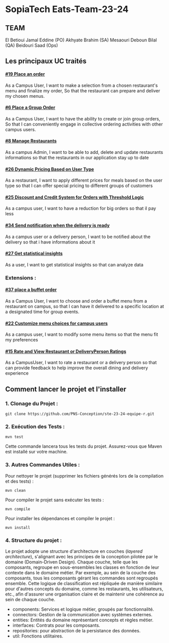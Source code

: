 # SopiaTech Eats-Team-23-24


## TEAM

El Betioui Jamal Eddine (PO)
Akhyate Brahim (SA)
Mesaouri Deboun Bilal (QA)
Beidouri Saad (Ops)

## Les principaux UC traités

#### [#19 Place an order](https://github.com/PNS-Conception/ste-23-24-equipe-r/issues/19)
As a Campus User,
I want to make a selection from a chosen restaurant's menu and finalize my order,
So that the restaurant can prepare and deliver my chosen menus.

#### [#6 Place a Group Order](https://github.com/PNS-Conception/ste-23-24-equipe-r/issues/6)


As a Campus User,
I want to have the ability to create or join group orders,
So that I can conveniently engage in collective ordering activities with other campus users.

#### [#8  Manage Restaurants](https://github.com/PNS-Conception/ste-23-24-equipe-r/issues/8)

As a campus Admin, I want to be able to add, delete and update restaurants informations so that the restaurants in our application stay up to date

#### [#26 Dynamic Pricing Based on User Type](https://github.com/PNS-Conception/ste-23-24-equipe-r/issues/26)
As a restaurant, I want to apply different prices for meals based on the user type so that I can offer special pricing to different groups of customers

#### [#25 Discount and Credit System for Orders with Threshold Logic](https://github.com/PNS-Conception/ste-23-24-equipe-r/issues/25)
As a campus user, I want to have a reduction for big orders so that iI pay less

#### [#34 Send notification when the delivery is ready](https://github.com/PNS-Conception/ste-23-24-equipe-r/issues/34)

As a campus user or a delivery person, I want to be notified about the delivery so that i have informations about it

#### [#27 Get statistical insights](https://github.com/PNS-Conception/ste-23-24-equipe-r/issues/27)
As a user, I want to get statistical insights so that can analyze data


### Extensions :
#### [#37 place a buffet order](https://github.com/PNS-Conception/ste-23-24-equipe-r/issues/37)
As a Campus User, I want to choose and order a buffet menu from a restaurant on campus, so that I can have it delivered to a specific location at a designated time for group events.
#### [#22 Customize menu choices for campus users](https://github.com/PNS-Conception/ste-23-24-equipe-r/issues/22)
As a campus user, I want to modify some menu items so that the menu fit my preferences
#### [#15 Rate and View Restaurant or DeliveryPerson Ratings](https://github.com/PNS-Conception/ste-23-24-equipe-r/issues/15)
As a CampusUser, I want to rate a restaurant or a delivery person so that can provide feedback to help improve the overall dining and delivery experience
## Comment lancer le projet et l'installer

### 1. Clonage du Projet :

```
git clone https://github.com/PNS-Conception/ste-23-24-equipe-r.git
```

### 2. Exécution des Tests :
```
mvn test
```

Cette commande lancera tous les tests du projet. Assurez-vous que Maven est installé sur votre machine.

### 3. Autres Commandes Utiles :

Pour nettoyer le projet (supprimer les fichiers générés lors de la compilation et des tests) :

```
mvn clean
```

Pour compiler le projet sans exécuter les tests :

```
mvn compile
```


Pour installer les dépendances et compiler le projet :

```
mvn install
```

### 4. Structure du projet : 

Le projet adopte une structure d'architecture en couches (*layered architecture*), s'alignant avec les principes de la conception pilotée par le domaine (Domain-Driven Design). Chaque couche, telle que les composants, regroupe en sous-ensembles les classes en fonction de leur contexte dans le domaine métier. Par exemple, au sein de la couche des composants, tous les composants gérant les commandes sont regroupés ensemble. Cette logique de classification est répliquée de manière similaire pour d'autres concepts du domaine, comme les restaurants, les utilisateurs, etc., afin d'assurer une organisation claire et de maintenir une cohérence au sein de chaque couche.

- components: Services et logique métier, groupés par fonctionnalité.
- connectors: Gestion de la communication avec systèmes externes.
- entities: Entités du domaine représentant concepts et règles métier.
- interfaces: Contrats pour les composants.
- repositories: pour abstraction de la persistance des données.
- util: Fonctions utilitaires.

   

   
